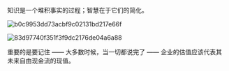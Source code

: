 
知识是一个堆积事实的过程；智慧在于它们的简化。   

![b0c9953dd73acbf9c02131bd217e66f](https://github.com/user-attachments/assets/d4483bf5-14d9-430b-9843-641dc56ba358)


![83d97740f351f3f9dc2176de04a6a88](https://github.com/user-attachments/assets/08bf5d63-818e-4ea8-9fa2-95a5f3bb79c2)



重要的是要记住 —— 大多数时候，当一切都说完了 —— 企业的估值应该代表其未来自由现金流的现值。
